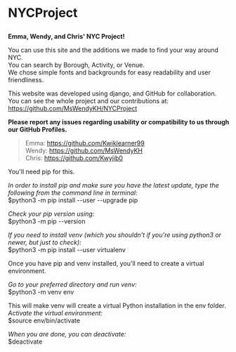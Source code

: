 # NYCProject<p>
**Emma, Wendy, and Chris' NYC Project!**<p>
You can use this site and the additions we made to find your way around NYC.<br>
You can search by Borough, Activity, or Venue.<br>
We chose simple fonts and backgrounds for easy readability and user friendliness.<p>

This website was developed using django, and GitHub for collaboration.<br>
You can see the whole project and our contributions at:<br>
https://github.com/MsWendyKH/NYCProject<p>

**Please report any issues regarding usability or compatibility to us through our GitHub Profiles.**

>Emma:  https://github.com/Kwiklearner99<br>
>Wendy: https://github.com/MsWendyKH<br>
>Chris: https://github.com/Kwyjib0<p>

You'll need pip for this.<p>
*In order to install pip and make sure you have the latest update, type the following from the command line in terminal:* <br>
$python3 -m pip install --user --upgrade pip<p>

*Check your pip version using:*<br>
$python3 -m pip --version<p>

*If you need to install venv (which you shouldn't if you're using python3 or newer, but just to check):*<br>
$python3 -m pip install --user virtualenv<p>

Once you have pip and venv installed, you'll need to create a virtual environment.<p>
*Go to your preferred directory and run venv:*<br>
$python3 -m venv env<p>

This will make venv will create a virtual Python installation in the env folder.<br>
*Activate the virtual environment:*<br>
$source env/bin/activate<p>

*When you are done, you can deactivate:*<br>
$deactivate<p>
